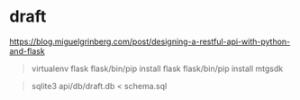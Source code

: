 # draft

https://blog.miguelgrinberg.com/post/designing-a-restful-api-with-python-and-flask

> virtualenv flask
> flask/bin/pip install flask
> flask/bin/pip install mtgsdk

>sqlite3 api/db/draft.db < schema.sql
